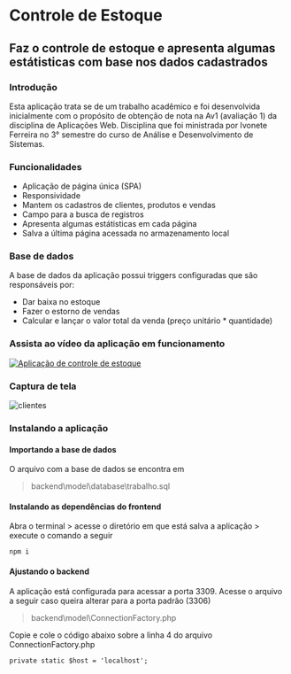 # Controle de Estoque

## Faz o controle de estoque e apresenta algumas estátisticas com base nos dados cadastrados

### Introdução
Esta aplicação trata se de um trabalho acadêmico e foi desenvolvida inicialmente com o propósito de obtenção de nota na Av1 (avaliação 1)
da disciplina de Aplicações Web. Disciplina que foi ministrada por Ivonete Ferreira
no 3° semestre do curso de Análise e Desenvolvimento de Sistemas.

### Funcionalidades
- Aplicação de página única (SPA)
- Responsividade
- Mantem os cadastros de clientes, produtos e vendas
- Campo para a busca de registros
- Apresenta algumas estátisticas em cada página
- Salva a última página acessada no armazenamento local

### Base de dados
A base de dados da aplicação possui triggers configuradas que são responsáveis por:
- Dar baixa no estoque
- Fazer o estorno de vendas
- Calcular e lançar o valor total da venda (preço unitário * quantidade)

### Assista ao vídeo da aplicação em funcionamento
[![Aplicação de controle de estoque](http://img.youtube.com/vi/Qjw5NFfL8qk/0.jpg)](http://www.youtube.com/watch?v=Qjw5NFfL8qk "Vídeo da aplicação em funcionamento")

### Captura de tela
![clientes](https://user-images.githubusercontent.com/54766216/86433743-edadd280-bcd1-11ea-9ce7-34ae6955fd98.jpg)

### Instalando a aplicação

#### Importando a base de dados
O arquivo com a base de dados se encontra em
> backend\model\database\trabalho.sql

#### Instalando as dependências do frontend
Abra o terminal > acesse o diretório em que está salva a aplicação > execute o comando a seguir
```
npm i
```

#### Ajustando o backend
A aplicação está configurada para acessar a porta 3309. Acesse o arquivo a seguir caso queira alterar para a porta padrão (3306)
> backend\model\ConnectionFactory.php

Copie e cole o código abaixo sobre a linha 4 do arquivo ConnectionFactory.php
```
private static $host = 'localhost';
```
